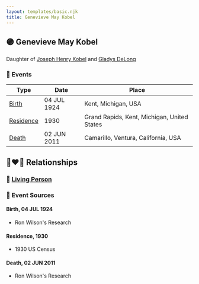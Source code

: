 ```yaml
---
layout: templates/basic.njk
title: Genevieve May Kobel
---
```

## 🟣 Genevieve May Kobel

Daughter of [Joseph Henry Kobel](/people/5/50400728) and [Gladys DeLong](/people/9/96793928)

### 📆 Events

Type | Date | Place
------ | ------ | ------
[Birth](#event-65c210be-d7ea-421b-a5f7-c1629b2f3a3c) | 04 JUL 1924 | Kent, Michigan, USA
[Residence](#event-77beec81-dc10-41e3-9295-59cad0202446) | 1930 | Grand Rapids, Kent, Michigan, United States
[Death](#event-3d9b5cc2-68b9-4232-99a6-4acab56961bc) | 02 JUN 2011 | Camarillo, Ventura, California, USA

## 👩‍❤️‍👨 Relationships

### 🔵 [Living Person](/people/9/90556823)

### 📰 Event Sources

#### <a id="event-65c210be-d7ea-421b-a5f7-c1629b2f3a3c"></a> Birth, 04 JUL 1924
* Ron Wilson's Research

#### <a id="event-77beec81-dc10-41e3-9295-59cad0202446"></a> Residence, 1930
* 1930 US Census

#### <a id="event-3d9b5cc2-68b9-4232-99a6-4acab56961bc"></a> Death, 02 JUN 2011
* Ron Wilson's Research